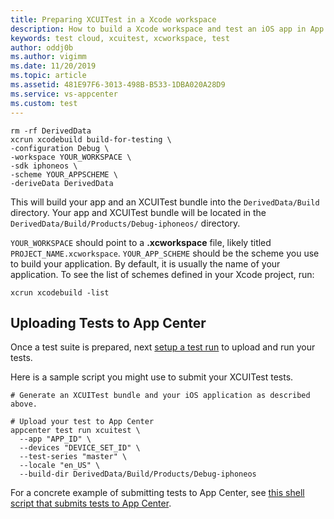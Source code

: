 ```yaml
---
title: Preparing XCUITest in a Xcode workspace
description: How to build a Xcode workspace and test an iOS app in App Center Test
keywords: test cloud, xcuitest, xcworkspace, test
author: oddj0b
ms.author: vigimm
ms.date: 11/20/2019
ms.topic: article
ms.assetid: 481E97F6-3013-498B-B533-1DBA020A28D9
ms.service: vs-appcenter
ms.custom: test
---
```


```shell
rm -rf DerivedData
xcrun xcodebuild build-for-testing \
-configuration Debug \
-workspace YOUR_WORKSPACE \
-sdk iphoneos \
-scheme YOUR_APPSCHEME \
-deriveData DerivedData
```

This will build your app and an XCUITest bundle into the `DerivedData/Build` directory. Your app and XCUITest bundle will be located in the `DerivedData/Build/Products/Debug-iphoneos/` directory.

`YOUR_WORKSPACE` should point to a **.xcworkspace** file, likely titled `PROJECT_NAME.xcworkspace`. `YOUR_APP_SCHEME` should be the scheme you use to build your application. By default, it is usually the name of your application. To see the list of schemes defined in your Xcode project, run:

```shell
xcrun xcodebuild -list
```

## Uploading Tests to App Center

Once a test suite is prepared, next [setup a test run](~/test-cloud/starting-a-test-run.md) to upload and run your tests.

Here is a sample script you might use to submit your XCUITest tests.

```shell
# Generate an XCUITest bundle and your iOS application as described above.

# Upload your test to App Center
appcenter test run xcuitest \
  --app "APP_ID" \
  --devices "DEVICE_SET_ID" \
  --test-series "master" \
  --locale "en_US" \
  --build-dir DerivedData/Build/Products/Debug-iphoneos
```
For a concrete example of submitting tests to App Center, see [this shell script that submits tests to App Center](https://github.com/Microsoft/AppCenter-Test-XCUITest-Extensions/blob/master/bin/make/appcenter.sh).
